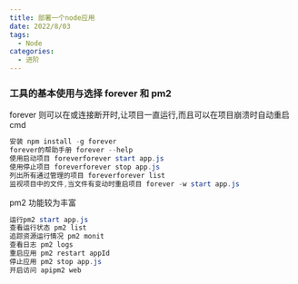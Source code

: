 ```yaml
---
title: 部署一个node应用
date: 2022/8/03
tags:
  - Node
categories:
  - 进阶
---
```


### 工具的基本使用与选择 forever 和 pm2

forever 则可以在或连接断开时,让项目一直运行,而且可以在项目崩溃时自动重启 cmd

```powershell
安装 npm install -g forever
forever的帮助手册 forever --help
使用启动项目 foreverforever start app.js
使用停止项目 foreverforever stop app.js
列出所有通过管理的项目 foreverforever list
监视项目中的文件,当文件有变动时重启项目 forever -w start app.js
```

pm2 功能较为丰富

```powershell
运行pm2 start app.js
查看运行状态 pm2 list
追踪资源运行情况 pm2 monit
查看日志 pm2 logs
重启应用 pm2 restart appId
停止应用 pm2 stop app.js
开启访问 apipm2 web
```
